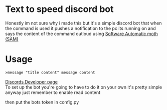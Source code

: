 # Text to speed discord bot

Honestly im not sure why i made this but it's a simple discord bot that when the command is used it pushes a notification to the pc its running on and says the content 
of the command outloud using [Software Automatic moth (SAM)](https://discordier.github.io/sam/)

# Usage
`>message "title content" message content`

[Discords Developer page](https://discord.com/developers/applications)<br>
To set up the bot you're going to have to do it on your own it's pretty simple anyway just remember to enable read content

then put the bots token in config.py
